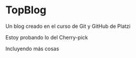 # TopBlog
Un blog creado en el curso de Git y GitHub de Platzi


Estoy probando lo del Cherry-pick

Incluyendo más cosas
